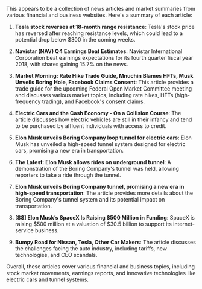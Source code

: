 This appears to be a collection of news articles and market summaries from various financial and business websites. Here's a summary of each article:

1. **Tesla stock reverses at 18-month range resistance**: Tesla's stock price has reversed after reaching resistance levels, which could lead to a potential drop below $300 in the coming weeks.

2. **Navistar (NAV) Q4 Earnings Beat Estimates**: Navistar International Corporation beat earnings expectations for its fourth quarter fiscal year 2018, with shares gaining 15.7% on the news.

3. **Market Morning: Rate Hike Trade Guide, Mnuchin Blames HFTs, Musk Unveils Boring Hole, Facebook Claims Consent**: This article provides a trade guide for the upcoming Federal Open Market Committee meeting and discusses various market topics, including rate hikes, HFTs (high-frequency trading), and Facebook's consent claims.

4. **Electric Cars and the Cash Economy - On a Collision Course**: The article discusses how electric vehicles are still in their infancy and tend to be purchased by affluent individuals with access to credit.

5. **Elon Musk unveils Boring Company loop tunnel for electric cars**: Elon Musk has unveiled a high-speed tunnel system designed for electric cars, promising a new era in transportation.

6. **The Latest: Elon Musk allows rides on underground tunnel**: A demonstration of the Boring Company's tunnel was held, allowing reporters to take a ride through the tunnel.

7. **Elon Musk unveils Boring Company tunnel, promising a new era in high-speed transportation**: The article provides more details about the Boring Company's tunnel system and its potential impact on transportation.

8. **[$$] Elon Musk’s SpaceX Is Raising $500 Million in Funding**: SpaceX is raising $500 million at a valuation of $30.5 billion to support its internet-service business.

9. **Bumpy Road for Nissan, Tesla, Other Car Makers**: The article discusses the challenges facing the auto industry, including tariffs, new technologies, and CEO scandals.

Overall, these articles cover various financial and business topics, including stock market movements, earnings reports, and innovative technologies like electric cars and tunnel systems.